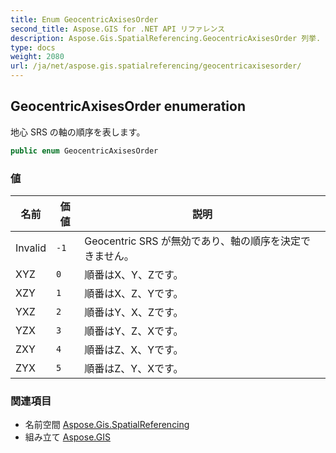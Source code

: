 ```yaml
---
title: Enum GeocentricAxisesOrder
second_title: Aspose.GIS for .NET API リファレンス
description: Aspose.Gis.SpatialReferencing.GeocentricAxisesOrder 列挙. 地心 SRS の軸の順序を表します
type: docs
weight: 2080
url: /ja/net/aspose.gis.spatialreferencing/geocentricaxisesorder/
---
```

## GeocentricAxisesOrder enumeration

地心 SRS の軸の順序を表します。

```csharp
public enum GeocentricAxisesOrder
```

### 値

| 名前 | 価値 | 説明 |
| --- | --- | --- |
| Invalid | `-1` | Geocentric SRS が無効であり、軸の順序を決定できません。 |
| XYZ | `0` | 順番はX、Y、Zです。 |
| XZY | `1` | 順番はX、Z、Yです。 |
| YXZ | `2` | 順番はY、X、Zです。 |
| YZX | `3` | 順番はY、Z、Xです。 |
| ZXY | `4` | 順番はZ、X、Yです。 |
| ZYX | `5` | 順番はZ、Y、Xです。 |

### 関連項目

* 名前空間 [Aspose.Gis.SpatialReferencing](../../aspose.gis.spatialreferencing/)
* 組み立て [Aspose.GIS](../../)


